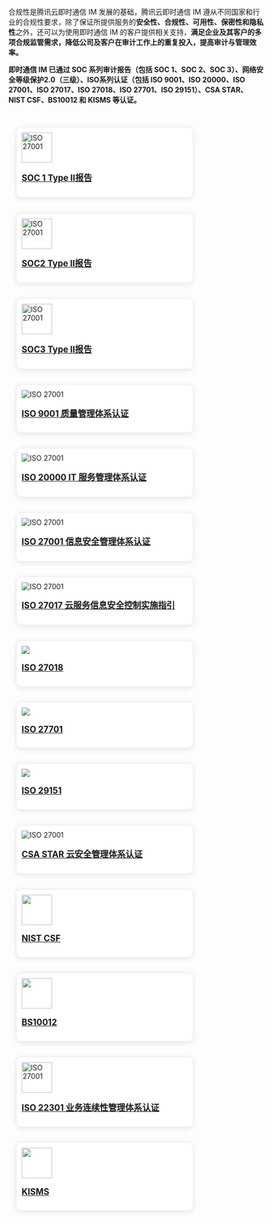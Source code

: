 合规性是腾讯云即时通信 IM 发展的基础，腾讯云即时通信 IM 遵从不同国家和行业的合规性要求，除了保证所提供服务的**安全性、合规性、可用性、保密性和隐私性**之外，还可以为使用即时通信 IM 的客户提供相关支持，**满足企业及其客户的多项合规监管需求，降低公司及客户在审计工作上的重复投入，提高审计与管理效率。**

<b>即时通信 IM 已通过 SOC 系列审计报告（包括 SOC 1、SOC 2、SOC 3）、网络安全等级保护2.0（三级）、ISO系列认证（包括 ISO 9001、ISO 20000、ISO 27001、ISO 27017、ISO 27018、ISO 27701、ISO 29151）、CSA STAR、NIST CSF、BS10012 和 KISMS 等认证。</b>

<style>
    .card-container {
        width: 380px;
				height:
        display: block;
        float: left;
        padding-left: 15px;
        padding-right: 15px;
        box-sizing: border-box;
    }

    .card {
        border-radius: 10px;
        padding-top: 10px;
        padding-left: 10px;
        padding-right: 10px;
        padding-bottom: 10px;
        margin-top: 30px;
        border: 1px solid #ebeef5;
        background-color: #fff;
        overflow: hidden;
        box-shadow: 0 2px 12px 0 rgb(0 0 0 / 10%);
        text-align: left;
    }

    .markdown-text-box img {
        box-shadow: none;
    }


    .titlename {
                color:#191919;f
        position: relative;
        top: -2px;
                font-weight: bolder;
                font-size: larger;
    }
        
        @media (max-width: 768px){
                .card-container,
                .scene-card-container{
                        width: 100%;
                }
                .scene-card > div{
                        width: 100%!important;
                        margin-left: 0!important;
                }
                img {
        box-shadow: none;
    }
        }
</style>

<div style="position: relative; box-sizing: border-box;  padding-bottom: 10px; margin-bottom: 10px; overflow:hidden">
<div class="card-container">
            <div class="card">
                           <img style="width:60px; max-width: inherit;" src="https://qcloudimg.tencent-cloud.cn/raw/7c288e0b31526692c16a8e4fe641d6db.jpg" alt="ISO 27001">
                                <p class="titlename">  <a href="https://cloud.tencent.com/document/product/363/11543">SOC 1 Type Ⅱ报告</a> </p>
                <p style="color:#586376;"></p>
            </div>
        </div>
 <div class="card-container">
            <div class="card">
                           <img style="width:60px; max-width: inherit;" src="https://qcloudimg.tencent-cloud.cn/raw/7c288e0b31526692c16a8e4fe641d6db.jpg" alt="ISO 27001">
                                <p class="titlename">  <a href="https://cloud.tencent.com/document/product/363/11543">SOC2 Type Ⅱ报告</a> </p>
                <p style="color:#586376;"></p>
            </div>
        </div>
<div class="card-container">
            <div class="card">
                           <img style="width:60px; max-width: inherit;"src="https://qcloudimg.tencent-cloud.cn/raw/7c288e0b31526692c16a8e4fe641d6db.jpg" alt="ISO 27001">
                                <p class="titlename">  <a href="https://cloud.tencent.com/document/product/363/11543">SOC3 Type Ⅱ报告 </a></p>
                <p style="color:#586376;"></p>
            </div>
        </div>
 <div class="card-container">
            <div class="card">
                           <img src="https://qcloudimg.tencent-cloud.cn/raw/597a86f0353fc16d111674fbdee25c2e.png" alt="ISO 27001">
                                <p class="titlename">  <a href="https://cloud.tencent.com/document/product/363/2410">ISO 9001 质量管理体系认证</a> </p>
                <p style="color:#586376;"></p>
            </div>
        </div>
<div class="card-container">
            <div class="card">
                           <img src="https://qcloudimg.tencent-cloud.cn/raw/597a86f0353fc16d111674fbdee25c2e.png" alt="ISO 27001">
                                <p class="titlename">  <a href="https://cloud.tencent.com/document/product/363/2409">ISO 20000 IT 服务管理体系认证</a> </p>
                <p style="color:#586376;"></p>
            </div>
        </div>
<div class="card-container">
            <div class="card">
                           <img src="https://qcloudimg.tencent-cloud.cn/raw/4de643fb2f56ccc693fc2839ad164a61.png" alt="ISO 27001">
                                <p class="titlename">  <a href="https://cloud.tencent.com/document/product/363/2408">ISO 27001 信息安全管理体系认证</a></p>
                <p style="color:#586376;"></p>
            </div>
        </div>
 <div class="card-container">
            <div class="card">
                           <img src="https://qcloudimg.tencent-cloud.cn/raw/597a86f0353fc16d111674fbdee25c2e.png" alt="ISO 27001">
                                <p class="titlename">  <a href="https://cloud.tencent.com/document/product/363/35905">ISO 27017 云服务信息安全控制实施指引</a> </p>
                <p style="color:#586376;"></p>
            </div>
        </div>
 <div class="card-container">
            <div class="card">
                           <img src="https://qcloudimg.tencent-cloud.cn/raw/597a86f0353fc16d111674fbdee25c2e.png" >
                                <p class="titlename">  <a href="https://cloud.tencent.com/document/product/363/14031">ISO 27018 </a></p>
                <p style="color:#586376;"></p>
            </div>
        </div>
 <div class="card-container">
            <div class="card">
                           <img src="https://qcloudimg.tencent-cloud.cn/raw/597a86f0353fc16d111674fbdee25c2e.png" >
                                <p class="titlename">  <a href="https://cloud.tencent.com/document/product/363/2409">ISO 27701</a> </p>
                <p style="color:#586376;"></p>
            </div>
        </div>
 <div class="card-container">
            <div class="card">
                           <img src="https://qcloudimg.tencent-cloud.cn/raw/597a86f0353fc16d111674fbdee25c2e.png" >
                                <p class="titlename">  <a href="https://cloud.tencent.com/document/product/363/2409">ISO 29151</a> </p>
                <p style="color:#586376;"></p>
            </div>
        </div>
<div class="card-container">
            <div class="card">
                           <img src="https://qcloudimg.tencent-cloud.cn/raw/597a86f0353fc16d111674fbdee25c2e.png" alt="ISO 27001">
                                <p class="titlename">  <a href="https://cloud.tencent.com/document/product/363/7249">CSA STAR 云安全管理体系认证</a> </p>
                <p style="color:#586376;"></p>
            </div>
        </div>
 <div class="card-container">
            <div class="card">
                           <img style="width:60px; max-width: inherit;" src="https://qcloudimg.tencent-cloud.cn/raw/fa6f23f406a2a999522141dc81734a5e.png" >
                                <p class="titlename">  <a href="https://cloud.tencent.com/document/product/363/2409">NIST CSF</a> </p>
                <p style="color:#586376;"></p>
            </div>
        </div>
<div class="card-container">
            <div class="card">
                           <img style="width:60px; max-width: inherit;"  src="https://cloudcache.intl.tencent-cloud.com/cms/backend-cms/dHDE860_11BS10012.png" >
                                <p class="titlename">  <a href="https://cloud.tencent.com/document/product/363/2409">BS10012</a> </p>
                <p style="color:#586376;"></p>
            </div>
        </div>
<div class="card-container">
            <div class="card">
                           <img style="width:60px; max-width: inherit;" src="https://qcloudimg.tencent-cloud.cn/raw/597a86f0353fc16d111674fbdee25c2e.png" alt="ISO 27001">
                                <p class="titlename">  <a href="https://cloud.tencent.com/document/product/363/2915">ISO 22301 业务连续性管理体系认证</a> </p>
                <p style="color:#586376;"></p>
            </div>
        </div>
<div class="card-container">
            <div class="card">
                           <img style="width:60px; max-width: inherit;"src="https://qcloudimg.tencent-cloud.cn/raw/23115be55af090caf230525be53b883d.png" >
                                <p class="titlename">  <a href="https://cloud.tencent.com/document/product/363/41201">KISMS</a> </p>
                <p style="color:#586376;"></p>
            </div>
        </div>
</div>

